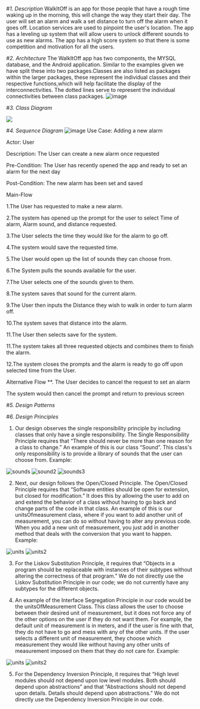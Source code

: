 #*1. Description*
WalkItOff is an app for those people that have a rough time waking up in the morning, this will change the way they start their day. The user will set an alarm and walk a set distance to turn off the alarm when it goes off. Location services are used to pinpoint the user's location. The app has a leveling up system that will allow users to unlock different sounds to use as new alarms. The app has a high score system so that there is some competition and motivation for all the users.

#*2. Architecture*
The WalkItOff app has two components, the MYSQL database, and the Android application. Similar to the examples given we have split these into two packages.Classes are also listed as packages within the larger packages, these represent the individual classes and their respective functions,which will help facilitate the display of the interconnectivities. The dotted lines serve to represent the individual connectivities between class packages.
![image](https://user-images.githubusercontent.com/89943041/140659914-10eb7751-8315-4787-b803-9c48740a6f98.png)



#*3. Class Diagram*

![](https://github.com/aidenhalili/CS386-Project/blob/main/Class%20Screenshot.jpg)

#*4. Sequence Diagram*
![image](https://user-images.githubusercontent.com/89943041/140682137-ae790673-6836-4059-8668-85e5a67ed923.png)
Use Case:
Adding a new alarm

Actor:
User

Description:
The User can create a new alarm once requested

Pre-Condition:
The User has recently opened the app and ready to set an alarm for the next day

Post-Condition:
The new alarm has been set and saved

Main-Flow

1.The User has requested to make a new alarm.

2.The system has opened up the prompt for the user to select Time of alarm, Alarm sound, and distance requested.

3.The User selects the time they would like for the alarm to go off.

4.The system would save the requested time.

5.The User would open up the list of sounds they can choose from.

6.The System pulls the sounds available for the user.

7.The User selects one of the sounds given to them.

8.The system saves that sound for the current alarm.

9.The User then inputs the Distance they wish to walk in order to turn alarm off.

10.The system saves that distance into the alarm.

11.The User then selects save for the system.

11.The system takes all three requested objects and combines them to finish the alarm.

12.The system closes the prompts and the alarm is ready to go off upon selected time from the User.

Alternative Flow
**. The User decides to cancel the request to set an alarm

The system would then cancel the prompt and return to previous screen


#*5. Design Patterns*


#*6. Design Principles*

1. Our design observes the single responsibility principle by including classes that only have a single responsibility. The Single Responsibility Principle requires that “There should never be more than one reason for a class to change.” An example of this is our class “Sound”. This class's only responsibility is to provide a library of sounds that the user can choose from. 
Example: 

![sounds](https://user-images.githubusercontent.com/72279824/140683441-284f4180-e12e-4a44-b7cd-5dae8c51a296.PNG)
![sound2](https://user-images.githubusercontent.com/72279824/140683458-cc5898c9-1aea-468f-9278-01b8bee0c963.PNG)
![sounds3](https://user-images.githubusercontent.com/72279824/140683470-ac94ee11-0f61-4ce7-af5e-977ad7e86751.PNG)

2. Next, our design follows the Open/Closed Principle. The Open/Closed Principle requires that “Software entities should be open for extension, but closed for modification.”  It does this by allowing the user to add on and extend the behavior of a class without having to go back and change parts of the code in that class. An example of this is our unitsOfmeasurement class, where if you want to add another unit of measurement, you can do so without having to alter any previous code. When you add a new unit of measurement, you just add in another method that deals with the conversion that you want to happen. Example:

![units](https://user-images.githubusercontent.com/72279824/140683550-76e4315c-d227-4082-bdbb-28d536f92711.PNG)
![units2](https://user-images.githubusercontent.com/72279824/140683559-6b50c765-00f2-4a8c-86b1-c4651d58c8f4.PNG)

3. For the Liskov Substitution Principle, it requires that “Objects in a program should be replaceable with instances of their subtypes without altering the correctness of that program.” We do not directly use the Liskov Substitution Principle in our code; we do not currently have any subtypes for the different objects. 

4. An example of the Interface Segregation Principle in our code would be the unitsOfMeasurement Class. This class allows the user to choose between their desired unit of measurement, but it does not force any of the other options on the user if they do not want them. For example, the default unit of measurement is in meters, and if the user is fine with that, they do not have to go and mess with any of the other units. If the user selects a different unit of measurement, they choose which measurement they would like without having any other units of measurement imposed on them that they do not care for. Example: 

![units](https://user-images.githubusercontent.com/72279824/140683626-6e8dfa40-43b5-453b-9a37-29009a662b15.PNG)
![units2](https://user-images.githubusercontent.com/72279824/140683641-e45cef44-01ae-4bc7-ba3d-a57d9317dfcd.PNG)

5. For the Dependency Inversion Principle, it requires that “High level modules should not depend upon low level modules. Both should depend upon abstractions” and that “Abstractions should not depend upon details. Details should depend upon abstractions.” We do not directly use the Dependency Inversion Principle in our code.

